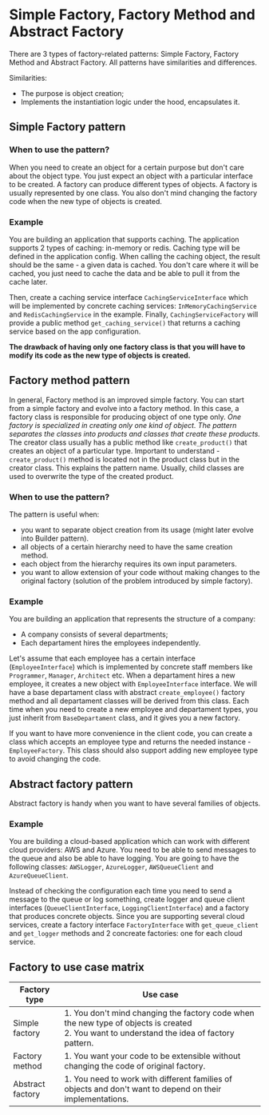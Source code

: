 # Simple Factory, Factory Method and Abstract Factory

There are 3 types of factory-related patterns: Simple Factory, Factory Method and Abstract Factory. All patterns have 
similarities and differences. 

Similarities:
* The purpose is object creation;
* Implements the instantiation logic under the hood, encapsulates it.

## Simple Factory pattern

### When to use the pattern?
When you need to create an object for a certain purpose but don't care about the object type. You just expect an object
with a particular interface to be created. A factory can produce different types of objects. A factory is usually represented 
by one class. You also don't mind changing the factory code when the new type of objects is created.

### Example
You are building an application that supports caching. The application supports 2 types of caching: in-memory or redis. 
Caching type will be defined in the application config. When calling the caching object, the result should be the same - a given data is cached. 
You don't care where it will be cached, you just need to cache the data and be able to pull it from the cache later.

Then, create a caching service interface `CachingServiceInterface` which will be implemented by concrete caching services: 
`InMemoryCachingService` and `RedisCachingService` in the example. Finally, `CachingServiceFactory` will provide a public method
`get_caching_service()` that returns a caching service based on the app configuration.

**The drawback of having only one factory class is that you will have to modify its code as the new type of objects is created.**


## Factory method pattern
In general, Factory method is an improved simple factory. You can start from a simple factory and evolve into a factory method. 
In this case, a factory class is responsible for producing object of one type only. 
_One factory is specialized in creating only one kind of object. The pattern separates the classes into products and classes that create these products._
The creator class usually has a public method like `create_product()` that creates an object of a particular type. 
Important to understand - `create_product()` method is located not in the product class but in the creator class. This explains the pattern name.
Usually, child classes are used to overwrite the type of the created product.

### When to use the pattern?
The pattern is useful when: 
* you want to separate object creation from its usage (might later evolve into Builder pattern).
* all objects of a certain hierarchy need to have the same creation method.  
* each object from the hierarchy requires its own input parameters.
* you want to allow extension of your code without making changes to the original factory (solution of the problem introduced by simple factory). 


### Example
You are building an application that represents the structure of a company:
* A company consists of several departments;
* Each departament hires the employees independently.

Let's assume that each employee has a certain interface (`EmployeeInterface`) which is implemented by concrete staff members like
`Programmer`, `Manager`, `Architect` etc. When a departament hires a new employee, it creates a new object with `EmployeeInterface` interface.
We will have a base departament class with abstract `create_employee()` factory method and all departament classes will be derived from this class.
Each time when you need to create a new employee and departament types, you just inherit from `BaseDepartament` class, and it gives you a new factory.

If you want to have more convenience in the client code, you can create a class which accepts an employee type and returns the needed instance - `EmployeeFactory`.
This class should also support adding new employee type to avoid changing the code.


## Abstract factory pattern
Abstract factory is handy when you want to have several families of objects.

### Example
You are building a cloud-based application which can work with different cloud providers: AWS and Azure. You need to be able
to send messages to the queue and also be able to have logging. You are going to have the following classes: `AWSLogger`, `AzureLogger`, `AWSQueueClient` and `AzureQueueClient`.

Instead of checking the configuration each time you need to send a message to the queue or log something, 
create logger and queue client interfaces (`QueueClientInterface`, `LoggingClientInterface`) and a factory that produces concrete objects. 
Since you are supporting several cloud services, create a factory interface `FactoryInterface` with `get_queue_client` and `get_logger` methods
and 2 concreate factories: one for each cloud service.


## Factory to use case matrix

| Factory type     | Use case                                                                                                                                        |
|------------------|-------------------------------------------------------------------------------------------------------------------------------------------------|
| Simple factory   | 1. You don't mind changing the factory code when the new type of objects is created<br/> 2. You want to understand the idea of factory pattern. |
| Factory method   | 1. You want your code to be extensible without changing the code of original factory.                                                           |
| Abstract factory | 1. You need to work with different families of objects and don't want to depend on their implementations.                                       |

